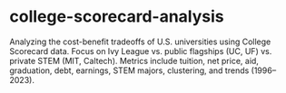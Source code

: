 # college-scorecard-analysis
Analyzing the cost-benefit tradeoffs of U.S. universities using College Scorecard data.  Focus on Ivy League vs. public flagships (UC, UF) vs. private STEM (MIT, Caltech).  Metrics include tuition, net price, aid, graduation, debt, earnings, STEM majors, clustering, and trends (1996–2023).
